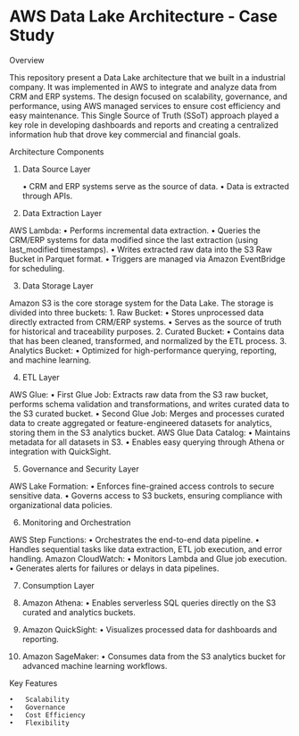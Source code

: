 # AWS Data Lake Architecture - Case Study

Overview

This repository present a Data Lake architecture that we built in a industrial company. It was implemented in AWS to integrate and analyze data from CRM and ERP systems. The design focused on scalability, governance, and performance, using AWS managed services to ensure cost efficiency and easy maintenance. This Single Source of Truth (SSoT) approach played a key role in developing dashboards and reports and creating a centralized information hub that drove key commercial and financial goals.

Architecture Components

1. Data Source Layer

	•	CRM and ERP systems serve as the source of data.
	•	Data is extracted through APIs.

2. Data Extraction Layer

AWS Lambda:
	•	Performs incremental data extraction.
	•	Queries the CRM/ERP systems for data modified since the last extraction (using last_modified timestamps).
	•	Writes extracted raw data into the S3 Raw Bucket in Parquet format.
	•	Triggers are managed via Amazon EventBridge for scheduling.

 3. Data Storage Layer

Amazon S3 is the core storage system for the Data Lake. The storage is divided into three buckets:
	1.	Raw Bucket:
	•	Stores unprocessed data directly extracted from CRM/ERP systems.
	•	Serves as the source of truth for historical and traceability purposes.
	2.	Curated Bucket:
	•	Contains data that has been cleaned, transformed, and normalized by the ETL process.
	3.	Analytics Bucket:
	•	Optimized for high-performance querying, reporting, and machine learning.

 4. ETL Layer

AWS Glue:
	•	First Glue Job: Extracts raw data from the S3 raw bucket, performs schema validation and transformations, and writes curated data to the S3 curated bucket.
	•	Second Glue Job: Merges and processes curated data to create aggregated or feature-engineered datasets for analytics, storing them in the S3 analytics bucket.
AWS Glue Data Catalog:
	•	Maintains metadata for all datasets in S3.
	•	Enables easy querying through Athena or integration with QuickSight.

 5. Governance and Security Layer

AWS Lake Formation:
	•	Enforces fine-grained access controls to secure sensitive data.
	•	Governs access to S3 buckets, ensuring compliance with organizational data policies.

 6. Monitoring and Orchestration

AWS Step Functions:
	•	Orchestrates the end-to-end data pipeline.
	•	Handles sequential tasks like data extraction, ETL job execution, and error handling.
Amazon CloudWatch:
	•	Monitors Lambda and Glue job execution.
	•	Generates alerts for failures or delays in data pipelines.

 7. Consumption Layer

1.	Amazon Athena:
	•	Enables serverless SQL queries directly on the S3 curated and analytics buckets.
2.	Amazon QuickSight:
	•	Visualizes processed data for dashboards and reporting.
3.	Amazon SageMaker:
	•	Consumes data from the S3 analytics bucket for advanced machine learning workflows.

Key Features

	•	Scalability
	•	Governance
	•	Cost Efficiency
	•	Flexibility
